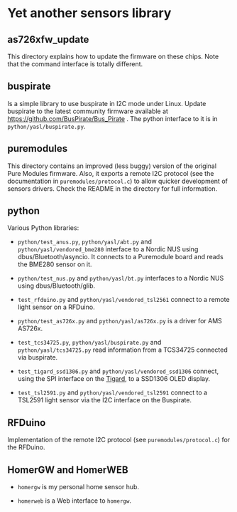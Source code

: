 # Yet another sensors library

## as726xfw_update

This directory explains how to update the firmware on these
chips. Note that the command interface is totally different.

## buspirate

Is a simple library to use buspirate in I2C mode under Linux. Update
buspirate to the latest community firmware available at
https://github.com/BusPirate/Bus_Pirate . The python interface to it
is in `python/yasl/buspirate.py`.

## puremodules

This directory contains an improved (less buggy) version of the
original Pure Modules firmware. Also, it exports a remote I2C protocol
(see the documentation in `puremodules/protocol.c`) to allow quicker
development of sensors drivers. Check the README in the directory for
full information.

## python

Various Python libraries:

* `python/test_anus.py`, `python/yasl/abt.py` and
  `python/yasl/vendored_bme280` interface to a Nordic NUS using
  dbus/Bluetooth/asyncio. It connects to a Puremodule board and reads
  the BME280 sensor on it.

* `python/test_nus.py` and `python/yasl/bt.py` interfaces to a Nordic
  NUS using dbus/Bluetooth/glib.

* `test_rfduino.py` and `python/yasl/vendored_tsl2561` connect to a
  remote light sensor on a RFDuino.

* `python/test_as726x.py` and `python/yasl/as726x.py` is a driver for
  AMS AS726x.

* `test_tcs34725.py`, `python/yasl/buspirate.py` and
  `python/yasl/tcs34725.py` read information from a TCS34725 connected
  via buspirate.

* `test_tigard_ssd1306.py` and `python/yasl/vendored_ssd1306` connect,
  using the SPI interface on the
  [Tigard](https://github.com/tigard-tools/tigard), to a SSD1306 OLED
  display.

* `test_tsl2591.py` and `python/yasl/vendored_tsl2591` connect to a
  TSL2591 light sensor via the I2C interface on the Buspirate.

## RFDuino

Implementation of the remote I2C protocol (see
`puremodules/protocol.c`) for the RFDuino.

## HomerGW and HomerWEB

* `homergw` is my personal home sensor hub.

* `homerweb` is a Web interface to `homergw`.
